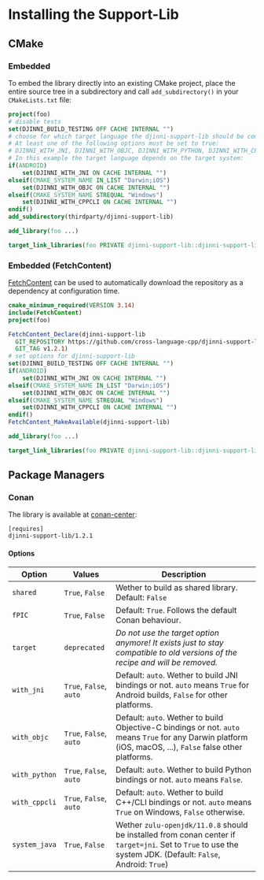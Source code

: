 # Installing the Support-Lib

## CMake

### Embedded

To embed the library directly into an existing CMake project, place the entire source tree in a subdirectory and call
`add_subdirectory()` in your `CMakeLists.txt` file:

```cmake
project(foo)
# disable tests
set(DJINNI_BUILD_TESTING OFF CACHE INTERNAL "")
# choose for which target language the djinni-support-lib should be compiled.
# At least one of the following options must be set to true:
# DJINNI_WITH_JNI, DJINNI_WITH_OBJC, DJINNI_WITH_PYTHON, DJINNI_WITH_CPPCLI
# In this example the target language depends on the target system:
if(ANDROID)
    set(DJINNI_WITH_JNI ON CACHE INTERNAL "")
elseif(CMAKE_SYSTEM_NAME IN_LIST "Darwin;iOS")
    set(DJINNI_WITH_OBJC ON CACHE INTERNAL "")
elseif(CMAKE_SYSTEM_NAME STREQUAL "Windows")
    set(DJINNI_WITH_CPPCLI ON CACHE INTERNAL "")
endif()
add_subdirectory(thirdparty/djinni-support-lib)

add_library(foo ...)

target_link_libraries(foo PRIVATE djinni-support-lib::djinni-support-lib)
```

### Embedded (FetchContent)

[FetchContent](https://cmake.org/cmake/help/v3.14/module/FetchContent.html) can be used to automatically download the repository as a dependency at configuration time.

```cmake
cmake_minimum_required(VERSION 3.14)
include(FetchContent)
project(foo)

FetchContent_Declare(djinni-support-lib
  GIT_REPOSITORY https://github.com/cross-language-cpp/djinni-support-lib.git
  GIT_TAG v1.2.1)
# set options for djinni-support-lib
set(DJINNI_BUILD_TESTING OFF CACHE INTERNAL "")
if(ANDROID)
    set(DJINNI_WITH_JNI ON CACHE INTERNAL "")
elseif(CMAKE_SYSTEM_NAME IN_LIST "Darwin;iOS")
    set(DJINNI_WITH_OBJC ON CACHE INTERNAL "")
elseif(CMAKE_SYSTEM_NAME STREQUAL "Windows")
    set(DJINNI_WITH_CPPCLI ON CACHE INTERNAL "")
endif()
FetchContent_MakeAvailable(djinni-support-lib)

add_library(foo ...)

target_link_libraries(foo PRIVATE djinni-support-lib::djinni-support-lib)
```

## Package Managers

### Conan

The library is available at [conan-center](https://conan.io/center/djinni-support-lib):

```text
[requires]
djinni-support-lib/1.2.1
```

#### Options

| Option | Values | Description |
| ------ | ------ | ----------- |
| `shared` | `True`, `False` | Wether to build as shared library. Default: `False` |
| `fPIC` | `True`, `False` | Default: `True`. Follows the default Conan behaviour. |
| `target` | `deprecated` | *Do not use the target option anymore! It exists just to stay compatible to old versions of the recipe and will be removed.* |
| `with_jni` | `True`, `False`, `auto` | Default: `auto`. Wether to build JNI bindings or not. `auto` means `True` for Android builds, `False` for other platforms. |
| `with_objc` | `True`, `False`, `auto` | Default: `auto`. Wether to build Objective-C bindings or not. `auto` means `True` for any Darwin platform (iOS, macOS, ...), `False` false other platforms. |
| `with_python` | `True`, `False`, `auto` | Default: `auto`. Wether to build Python bindings or not. `auto` means `False`. |
| `with_cppcli` | `True`, `False`, `auto` | Default: `auto`. Wether to build C++/CLI bindings or not. `auto` means `True` on Windows, `False` otherwise. |
| `system_java` | `True`, `False` | Wether `zulu-openjdk/11.0.8` should be installed from conan center if `target=jni`. Set to `True` to use the system JDK. (Default: `False`, Android: `True`)   |
